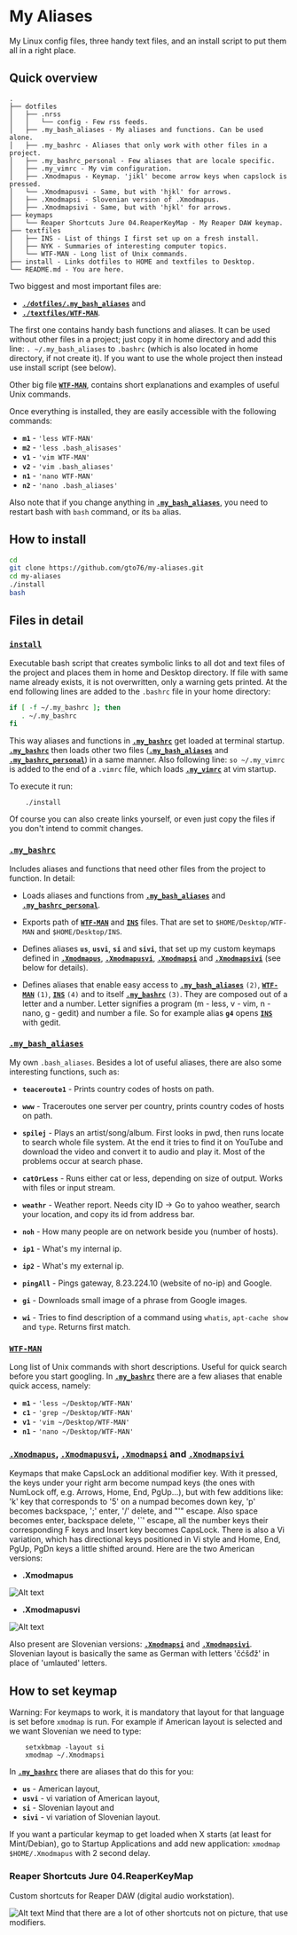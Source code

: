 My Aliases
==========
My Linux config files, three handy text files, and an install script to put them all in a right place.

Quick overview
--------------

```
.
├── dotfiles
│   ├── .nrss
│   │   └── config - Few rss feeds.
│   ├── .my_bash_aliases - My aliases and functions. Can be used alone.
│   ├── .my_bashrc - Aliases that only work with other files in a project.
│   ├── .my_bashrc_personal - Few aliases that are locale specific.
│   ├── .my_vimrc - My vim configuration.
│   ├── .Xmodmapus - Keymap. 'jikl' become arrow keys when capslock is pressed.
│   └── .Xmodmapusvi - Same, but with 'hjkl' for arrows.
│   ├── .Xmodmapsi - Slovenian version of .Xmodmapus.
│   ├── .Xmodmapsivi - Same, but with 'hjkl' for arrows.
├── keymaps
│   └── Reaper Shortcuts Jure 04.ReaperKeyMap - My Reaper DAW keymap.
├── textfiles
│   ├── INS - List of things I first set up on a fresh install.
│   ├── NYK - Summaries of interesting computer topics.
│   └── WTF-MAN - Long list of Unix commands.
├── install - Links dotfiles to HOME and textfiles to Desktop.
└── README.md - You are here.
```

Two biggest and most important files are:

* [**`./dotfiles/.my_bash_aliases`**](dotfiles/.my_bash_aliases) and 
* [**`./textfiles/WTF-MAN`**](textfiles/WTF-MAN). 
    

The first one contains handy bash functions and aliases. It can be used without other files in a project; just copy it in home directory and add this line: `. ~/.my_bash_aliases` to `.bashrc` (which is also located in home directory, if not create it). If you want to use the whole project then instead use install script (see below).

Other big file [**`WTF-MAN`**](textfiles/WTF-MAN), contains short explanations and examples of useful Unix commands. 

Once everything is installed, they are easily accessible with the following commands: 
* **`m1`** - `'less WTF-MAN'`
* **`m2`** - `'less .bash_alisases'`
* **`v1`** - `'vim WTF-MAN'`
* **`v2`** - `'vim .bash_aliases'`
* **`n1`** - `'nano WTF-MAN'`
* **`n2`** - `'nano .bash_aliases'`

Also note that if you change anything in [**`.my_bash_aliases`**](dotfiles/.my_bash_aliases), you need to restart bash with `bash` command, or its `ba` alias.

How to install
--------------

```bash
cd
git clone https://github.com/gto76/my-aliases.git
cd my-aliases
./install
bash
```

Files in detail
---------------

### [`install`](install)
Executable bash script that creates symbolic links to all dot and text files of the project and places them in home and Desktop directory. If file with same name already exists, it is not overwritten, only a warning gets printed. At the end following lines are added to the `.bashrc` file in your home directory:
``` bash
if [ -f ~/.my_bashrc ]; then
   . ~/.my_bashrc
fi
```
This way aliases and functions in [**`.my_bashrc`**](dotfiles/.my_bashrc) get loaded at terminal startup. [**`.my_bashrc`**](dotfiles/.my_bashrc) then loads other two files ([**`.my_bash_aliases`**](dotfiles/.my_bash_aliases) and [**`.my_bashrc_personal`**](dotfiles/.my_bashrc_personal)) in a same manner.
Also following line: `so ~/.my_vimrc` is added to the end of a `.vimrc` file, which loads [**`.my_vimrc`**](dotfiles/.my_vimrc) at vim startup. 

To execute it run:
```
    ./install
```
Of course you can also create links yourself, or even just copy the files if you don't intend to commit changes.

### [**`.my_bashrc`**](dotfiles/.my_bashrc)
Includes aliases and functions that need other files from the project to function. In detail:
* Loads aliases and functions from [**`.my_bash_aliases`**](dotfiles/.my_bash_aliases) and [**`.my_bashrc_personal`**](dotfiles/.my_bashrc_personal).

* Exports path of [**`WTF-MAN`**](textfiles/WTF-MAN) and [**`INS`**](textfiles/INS) files. That are set to `$HOME/Desktop/WTF-MAN` and `$HOME/Desktop/INS`.

* Defines aliases **`us`**, **`usvi`**, **`si`** and **`sivi`**, that set up my custom keymaps defined in [**`.Xmodmapus`**](dotfiles/.Xmodmapus), [**`.Xmodmapusvi`**](dotfiles/.Xmodmapusvi), [**`.Xmodmapsi`**](dotfiles/.Xmodmapsi) and [**`.Xmodmapsivi`**](dotfiles/.Xmodmapsivi) (see below for details).

* Defines aliases that enable easy access to [**`.my_bash_aliases`**](dotfiles/.my_bash_aliases) `(2)`, [**`WTF-MAN`**](textfiles/WTF-MAN) `(1)`, [**`INS`**](textfiles/INS) `(4)` and to itself [**`.my_bashrc`**](dotfiles/.my_bashrc) `(3)`. They are composed out of a letter and a number. Letter signifies a program (m - less, v - vim, n - nano, g - gedit) and number a file. So for example alias **`g4`** opens [**`INS`**](textfiles/INS) with gedit.

### [`.my_bash_aliases`](dotfiles/.my_bash_aliases)
My own `.bash_aliases`. Besides a lot of useful aliases, there are also some interesting functions, such as:

* **`teaceroute1`** - Prints country codes of hosts on path.

* **`www`** - Traceroutes one server per country, prints country codes of hosts on path. 

* **`spilej`** - Plays an artist/song/album. First looks in pwd, then runs locate to search whole file system. At the end it tries to find it on YouTube and download the video and convert it to audio and play it. Most of the problems occur at search phase.

* **`catOrLess`** - Runs either cat or less, depending on size of output. Works with files or input stream.

* **`weathr`** - Weather report. Needs city ID -> Go to yahoo weather, search your location, and copy its id from address bar.

* **`noh`** - How many people are on network beside you (number of hosts).

* **`ip1`** - What's my internal ip.

* **`ip2`** - What's my external ip.

* **`pingAll`** - Pings gateway, 8.23.224.10 (website of no-ip) and Google.

* **`gi`** - Downloads small image of a phrase from Google images.

* **`wi`** - Tries to find description of a command using `whatis`, `apt-cache show` and `type`. Returns first match.

### [`WTF-MAN`](textfiles/WTF-MAN)
Long list of Unix commands with short descriptions. Useful for quick search before you start googling. In [**`.my_bashrc`**](dotfiles/.my_bashrc) there are a few aliases that enable quick access, namely:
* **`m1`** - `'less ~/Desktop/WTF-MAN'`
* **`c1`** - `'grep ~/Desktop/WTF-MAN'`
* **`v1`** - `'vim ~/Desktop/WTF-MAN'`
* **`n1`** - `'nano ~/Desktop/WTF-MAN'`

### [**`.Xmodmapus`**](dotfiles/.Xmodmapus), [**`.Xmodmapusvi`**](dotfiles/.Xmodmapusvi), [**`.Xmodmapsi`**](dotfiles/.Xmodmapsi) and [**`.Xmodmapsivi`**](dotfiles/.Xmodmapsivi)
Keymaps that make CapsLock an additional modifier key. With it pressed, the keys under your right arm become numpad keys (the ones with NumLock off, e.g. Arrows, Home, End, PgUp...), but with few additions like: 'k' key that corresponds to '5' on a numpad becomes down key, 'p' becomes backspace, ';' enter, '/' delete, and "'" escape. Also space becomes enter, backspace delete, '`' escape, all the number keys their corresponding F keys and Insert key becomes CapsLock. There is also a Vi variation, which has directional keys positioned in Vi style and Home, End, PgUp, PgDn keys a little shifted around. Here are the two American versions:
- **.Xmodmapus**

![Alt text](/doc/Xmodmapus.png?raw=true "Picture of Keyboard")

- **.Xmodmapusvi**

![Alt text](/doc/Xmodmapusvi.png?raw=true "Picture of Keyboard")

Also present are Slovenian versions: [**`.Xmodmapsi`**](dotfiles/.Xmodmapsi) and [**`.Xmodmapsivi`**](dotfiles/.Xmodmapsivi). Slovenian layout is basically the same as German with letters 'čćšđž' in place of 'umlauted' letters. 

How to set keymap
-----------------

Warning: For keymaps to work, it is mandatory that layout for that language is set before `xmodmap` is run. For example if American layout is selected and we want Slovenian we need to type:
```
	setxkbmap -layout si
	xmodmap ~/.Xmodmapsi
```
In [**`.my_bashrc`**](dotfiles/.my_bashrc) there are aliases that do this for you:
* **`us`** - American layout,
* **`usvi`** - vi variation of American layout,
* **`si`** - Slovenian layout and
* **`sivi`** - vi variation of Slovenian layout.

If you want a particular keymap to get loaded when X starts (at least for Mint/Debian), go to Startup Applications and add new application: `xmodmap $HOME/.Xmodmapus` with 2 second delay.

### Reaper Shortcuts Jure 04.ReaperKeyMap
Custom shortcuts for Reaper DAW (digital audio workstation).

![Alt text](/doc/reaper-keyboard-shortcuts.png?raw=true "Picture of Keyboard")
Mind that there are a lot of other shortcuts not on picture, that use modifiers.


